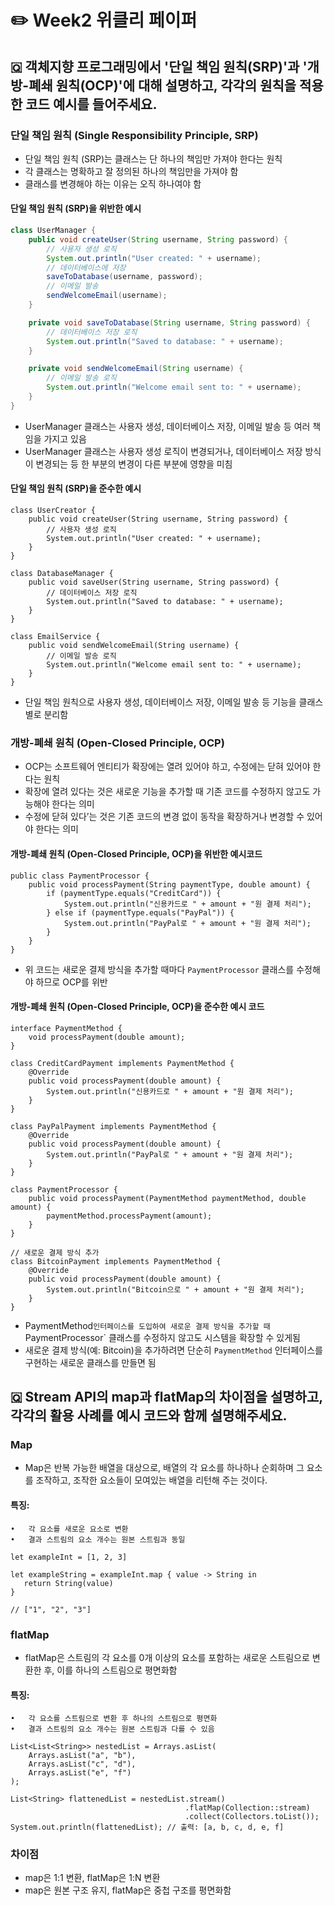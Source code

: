 # ✏️ Week2 위클리 페이퍼
## 🇶 객체지향 프로그래밍에서 '단일 책임 원칙(SRP)'과 '개방-폐쇄 원칙(OCP)'에 대해 설명하고, 각각의 원칙을 적용한 코드 예시를 들어주세요.
### 단일 책임 원칙 (Single Responsibility Principle, SRP)
- 단일 책임 원칙 (SRP)는 클래스는 단 하나의 책임만 가져야 한다는 원칙
- 각 클래스는 명확하고 잘 정의된 하나의 책임만을 가져야 함
- 클래스를 변경해야 하는 이유는 오직 하나여야 함
#### 단일 책임 원칙 (SRP)을 위반한 예시
``` java
class UserManager {
    public void createUser(String username, String password) {
        // 사용자 생성 로직
        System.out.println("User created: " + username);
        // 데이터베이스에 저장
        saveToDatabase(username, password);
        // 이메일 발송
        sendWelcomeEmail(username);
    }

    private void saveToDatabase(String username, String password) {
        // 데이터베이스 저장 로직
        System.out.println("Saved to database: " + username);
    }

    private void sendWelcomeEmail(String username) {
        // 이메일 발송 로직
        System.out.println("Welcome email sent to: " + username);
    }
}
```
- UserManager 클래스는 사용자 생성, 데이터베이스 저장, 이메일 발송 등 여러 책임을 가지고 있음
- UserManager 클래스는 사용자 생성 로직이 변경되거나, 데이터베이스 저장 방식이 변경되는 등 한 부분의 변경이 다른 부분에 영향을 미침
#### 단일 책임 원칙 (SRP)을 준수한 예시

```
class UserCreator {
    public void createUser(String username, String password) {
        // 사용자 생성 로직
        System.out.println("User created: " + username);
    }
}

class DatabaseManager {
    public void saveUser(String username, String password) {
        // 데이터베이스 저장 로직
        System.out.println("Saved to database: " + username);
    }
}

class EmailService {
    public void sendWelcomeEmail(String username) {
        // 이메일 발송 로직
        System.out.println("Welcome email sent to: " + username);
    }
}
```
- 단일 책임 원칙으로 사용자 생성, 데이터베이스 저장, 이메일 발송 등 기능을 클래스 별로 분리함
### 개방-폐쇄 원칙 (Open-Closed Principle, OCP)
- OCP는 소프트웨어 엔티티가 확장에는 열려 있어야 하고, 수정에는 닫혀 있어야 한다는 원칙
- 확장에 열려 있다는 것은 새로운 기능을 추가할 때 기존 코드를 수정하지 않고도 가능해야 한다는 의미
- 수정에 닫혀 있다’는 것은 기존 코드의 변경 없이 동작을 확장하거나 변경할 수 있어야 한다는 의미
#### 개방-폐쇄 원칙 (Open-Closed Principle, OCP)을 위반한 예시코드
```
public class PaymentProcessor {
    public void processPayment(String paymentType, double amount) {
        if (paymentType.equals("CreditCard")) {
            System.out.println("신용카드로 " + amount + "원 결제 처리");
        } else if (paymentType.equals("PayPal")) {
            System.out.println("PayPal로 " + amount + "원 결제 처리");
        }
    }
}

```
- 위 코드는 새로운 결제 방식을 추가할 때마다 `PaymentProcessor` 클래스를 수정해야 하므로 OCP를 위반
#### 개방-폐쇄 원칙 (Open-Closed Principle, OCP)을 준수한 예시 코드
```
interface PaymentMethod {
    void processPayment(double amount);
}

class CreditCardPayment implements PaymentMethod {
    @Override
    public void processPayment(double amount) {
        System.out.println("신용카드로 " + amount + "원 결제 처리");
    }
}

class PayPalPayment implements PaymentMethod {
    @Override
    public void processPayment(double amount) {
        System.out.println("PayPal로 " + amount + "원 결제 처리");
    }
}

class PaymentProcessor {
    public void processPayment(PaymentMethod paymentMethod, double amount) {
        paymentMethod.processPayment(amount);
    }
}

// 새로운 결제 방식 추가
class BitcoinPayment implements PaymentMethod {
    @Override
    public void processPayment(double amount) {
        System.out.println("Bitcoin으로 " + amount + "원 결제 처리");
    }
}

```
- PaymentMethod` 인터페이스를 도입하여 새로운 결제 방식을 추가할 때 `PaymentProcessor` 클래스를 수정하지 않고도 시스템을 확장할 수 있게됨
- 새로운 결제 방식(예: Bitcoin)을 추가하려면 단순히 `PaymentMethod` 인터페이스를 구현하는 새로운 클래스를 만들면 됨

## 🇶 Stream API의 map과 flatMap의 차이점을 설명하고, 각각의 활용 사례를 예시 코드와 함께 설명해주세요.
### Map
- Map은 반복 가능한 배열을 대상으로, 배열의 각 요소를 하나하나 순회하며 그 요소를 조작하고, 조작한 요소들이 모여있는 배열을 리턴해 주는 것이다.
#### 특징:
	•	각 요소를 새로운 요소로 변환
	•	결과 스트림의 요소 개수는 원본 스트림과 동일
 ```
let exampleInt = [1, 2, 3]

let exampleString = exampleInt.map { value -> String in
    return String(value)
} 

// ["1", "2", "3"]
```
### flatMap
- flatMap은 스트림의 각 요소를 0개 이상의 요소를 포함하는 새로운 스트림으로 변환한 후, 이를 하나의 스트림으로 평면화함
#### 특징:
	•	각 요소를 스트림으로 변환 후 하나의 스트림으로 평면화
	•	결과 스트림의 요소 개수는 원본 스트림과 다를 수 있음
```
List<List<String>> nestedList = Arrays.asList(
    Arrays.asList("a", "b"),
    Arrays.asList("c", "d"),
    Arrays.asList("e", "f")
);

List<String> flattenedList = nestedList.stream()
                                       .flatMap(Collection::stream)
                                       .collect(Collectors.toList());
System.out.println(flattenedList); // 출력: [a, b, c, d, e, f]
```
### 차이점 
- map은 1:1 변환, flatMap은 1:N 변환
- map은 원본 구조 유지, flatMap은 중첩 구조를 평면화함




